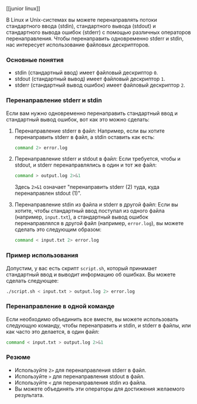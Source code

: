 
[[junior linux]]

В Linux и Unix-системах вы можете перенаправлять потоки стандартного ввода (stdin), стандартного вывода (stdout) и стандартного вывода ошибок (stderr) с помощью различных операторов перенаправления. Чтобы перенаправить одновременно stderr и stdin, нас интересует использование файловых дескрипторов.

### Основные понятия

- stdin (стандартный ввод) имеет файловый дескриптор `0`.
- stdout (стандартный вывод) имеет файловый дескриптор `1`.
- stderr (стандартный вывод ошибок) имеет файловый дескриптор `2`.

### Перенаправление stderr и stdin

Если вам нужно одновременно перенаправить стандартный ввод и стандартный вывод ошибок, вот как это можно сделать:

1. Перенаправление stderr в файл:
   Например, если вы хотите перенаправить stderr в файл, а stdin оставить как есть:

   ```bash
   command 2> error.log
   ```

2. Перенаправление stderr и stdout в файл:
   Если требуется, чтобы и stdout, и stderr перенаправлялись в один и тот же файл:

   ```bash
   command > output.log 2>&1
   ```

   Здесь `2>&1` означает "перенаправить stderr (2) туда, куда перенаправлен stdout (1)".

3. Перенаправление stdin из файла и stderr в другой файл:
   Если вы хотите, чтобы стандартный ввод поступал из одного файла (например, `input.txt`), а стандартный вывод ошибок перенаправлялся в другой файл (например, `error.log`), вы можете сделать это следующим образом:

   ```bash
   command < input.txt 2> error.log
   ```

### Пример использования

Допустим, у вас есть скрипт `script.sh`, который принимает стандартный ввод и выводит информацию об ошибках. Вы можете сделать следующее:

```bash
./script.sh < input.txt > output.log 2> error.log
```

### Перенаправление в одной команде

Если необходимо объединить все вместе, вы можете использовать следующую команду, чтобы перенаправить и stdin, и stderr в файлы, или как часто это делается, в один файл:

```bash
command < input.txt > output.log 2>&1
```

### Резюме

- Используйте `2>` для перенаправления stderr в файл.
- Используйте `>` для перенаправления stdout в файл.
- Используйте `<` для перенаправления stdin из файла.
- Вы можете объединять эти операторы для достижения желаемого результата.